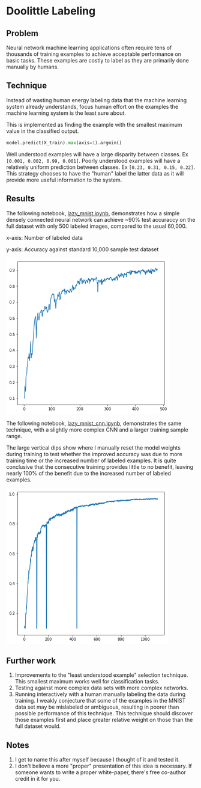 # Doolittle Labeling

## Problem

Neural network machine learning applications often require tens of thousands of training examples to achieve acceptable performance on basic tasks.
These examples are costly to label as they are primarily done manually by humans.

## Technique

Instead of wasting human energy labeling data that the machine learning system already understands, focus human effort on the examples the machine learning system is the least sure about.

This is implemented as finding the example with the smallest maximum value in the classified output.

```python
model.predict(X_train).max(axis=1).argmin()
```
Well understood examples will have a large disparity between classes. Ex `[0.001, 0.002, 0.99, 0.001]`.
Poorly understood examples will have a relatively uniform prediction between classes. Ex `[0.23, 0.31, 0.15, 0.22]`.
This strategy chooses to have the "human" label the latter data as it will provide more useful information to the system.

## Results

The following notebook, [lazy_mnist.ipynb](lazy_mnist.ipynb), demonstrates how a simple densely connected neural network can achieve ~90% test accuraccy on the full dataset with only 500 labeled images, compared to the usual 60,000.

x-axis: Number of labeled data

y-axis: Accuracy against standard 10,000 sample test dataset

![500 examples simple mnist](lazy_mnist_500.png)

The following notebook, [lazy_mnist_cnn.ipynb](lazy_mnist_cnn.ipynb), demonstrates the same technique, with a slightly more complex CNN and a larger training sample range.

The large vertical dips show where I manually reset the model weights during training to test whether the improved accuracy was due to more training time or the increased number of labeled examples.
It is quite conclusive that the consecutive training provides little to no benefit, leaving nearly 100% of the benefit due to the increased number of labeled examples.

![1000 examples CNN mnist](lazy_mnist_cnn_1000.png)

## Further work

1. Improvements to the "least understood example" selection technique. This smallest maximum works well for classification tasks.
1. Testing against more complex data sets with more complex networks.
1. Running interactively with a human manually labeling the data during training. I weakly conjecture that some of the examples in the MNIST data set may be mislabeled or ambiguous, resulting in poorer than possible performance of this technique. This technique should discover those examples first and place greater relative weight on those than the full dataset would.

## Notes

1. I get to name this after myself because I thought of it and tested it.
1. I don't believe a more "proper" presentation of this idea is necessary. If someone wants to write a proper white-paper, there's free co-author credit in it for you.
